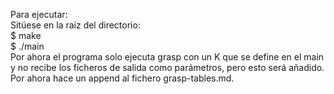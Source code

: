 Para ejecutar:  
Sitúese en la raíz del directorio:  
$ make  
$ ./main  
Por ahora el programa solo ejecuta grasp con un K que se define en el main y no recibe los ficheros de salida como parámetros, pero esto será añadido. Por ahora hace un append al fichero grasp-tables.md.